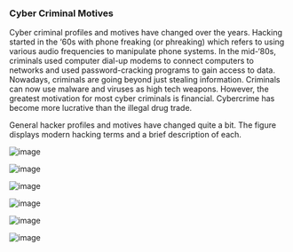 ### Cyber Criminal Motives

Cyber criminal profiles and motives have changed over the years. Hacking started in the ‘60s with phone freaking (or phreaking) which refers to using various audio frequencies to manipulate phone systems. In the mid-‘80s, criminals used computer dial-up modems to connect computers to networks and used password-cracking programs to gain access to data. Nowadays, criminals are going beyond just stealing information. Criminals can now use malware and viruses as high tech weapons. However, the greatest motivation for most cyber criminals is financial. Cybercrime has become more lucrative than the illegal drug trade.

General hacker profiles and motives have changed quite a bit. The figure displays modern hacking terms and a brief description of each.

![image](https://github.com/adeleke123/I4GCybersecurity/assets/51156057/47f466e1-15a1-45fc-823e-ebe49e589229)

![image](https://github.com/adeleke123/I4GCybersecurity/assets/51156057/11fd2896-b7e9-4ee4-8d84-9b88242d6322)

![image](https://github.com/adeleke123/I4GCybersecurity/assets/51156057/8f43f395-e105-4b8f-babf-bca0692ff7e4)

![image](https://github.com/adeleke123/I4GCybersecurity/assets/51156057/b4eccf41-95ba-4608-94f9-79050f18f05c)

![image](https://github.com/adeleke123/I4GCybersecurity/assets/51156057/5c37ab7e-9713-4082-8fba-7afc1ad79f41)

![image](https://github.com/adeleke123/I4GCybersecurity/assets/51156057/0e3363db-364d-4544-b358-8856bc0eebd5)
